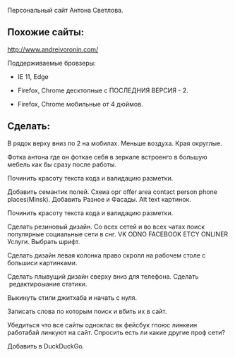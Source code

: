 Персональный сайт Антона Светлова.



Похожие сайты:
----
http://www.andreivoronin.com/

Поддерживаемые бровзеры:

- IE 11, Edge

- Firefox, Chrome десктопные с ПОСЛЕДНИЯ ВЕРСИЯ - 2.

- Firefox, Chrome мобильные от 4 дюймов.

Сделать:
---

В рядок верху вниз по 2 на мобилах. Меньше воздуха. Края округлые.

Фотка антона где он фоткае себя в зеркале встроенго в большую мебель как бы сразу после работы.

Починить красоту текста кода и валидацию разметки. 

Добавить семантик полей. Схеиа орг offer area contact person phone places(Minsk).
Добавить Разное и Фасады. Alt text картинок.

Починить красоту текста кода и валидацию разметки.

Сделать резиновый дизайн.
Со всех сетей и во всех чатах поиск популярные социальные сети в снг. VK ODNO FACEBOOK ETCY ONLINER Услуги.
Выбрать шрифт. 

Сделать дизайн левая колонка право скролл на рабочем столе с большиси картинками.

Сделать плывущий дизайн сверху вниз для телефона. Cделать  редактироыание статики. 

Выкинуть стили джитхаба и начать с нуля. 
 
 Записать слова по которым поиск и вбить их в сайт.
 
 Убедиться что все сайты одноклас вк фейсбук гпоюс линкеин работабай линкуют на сайт. Спросить есть ли какие другие проф сети?
 
 Добавить в DuckDuckGo.
 
 
 

